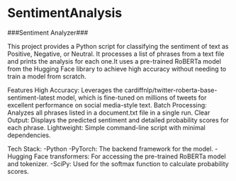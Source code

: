 # SentimentAnalysis


###Sentiment Analyzer###

This project provides a Python script for classifying the sentiment of text as Positive, Negative, or Neutral. It processes a list of phrases from a text file and prints the analysis for each one.It uses a pre-trained RoBERTa model from the Hugging Face library to achieve high accuracy without needing to train a model from scratch.

Features
High Accuracy: Leverages the cardiffnlp/twitter-roberta-base-sentiment-latest model, which is fine-tuned on millions of tweets for excellent performance on social media-style text.
Batch Processing: Analyzes all phrases listed in a document.txt file in a single run.
Clear Output: Displays the predicted sentiment and detailed probability scores for each phrase.
Lightweight: Simple command-line script with minimal dependencies.

Tech Stack:
-Python
-PyTorch: The backend framework for the model.
-Hugging Face transformers: For accessing the pre-trained RoBERTa model and tokenizer.
-SciPy: Used for the softmax function to calculate probability scores.
